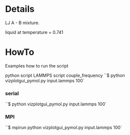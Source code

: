 # Details

LJ A - B mixture.

liquid at temperature =  0.741


# HowTo
Examples how to run the script

  python script  LAMMPS script couple_frequency
``$ python vizplotgui_pymol.py input.lammps 100`

### serial
``$ python vizplotgui_pymol.py input.lammps 100`
### MPI
``$ mpirun python vizplotgui_pymol.py input.lammps 100`

